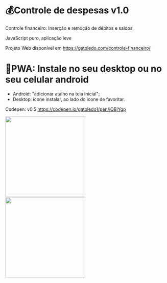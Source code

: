 # 💰Controle de despesas v1.0
Controle financeiro: Inserção e remoção de débitos e saldos

JavaScript puro, aplicação leve

Projeto Web disponível em <a hreff="https://gatoledo.com/controle-financeiro/" target="_blank">https://gatoledo.com/controle-financeiro/</a>

# 📲PWA: Instale no seu desktop ou no seu celular android
 - Android: "adicionar atalho na tela inicial"; 
 - Desktop: icone instalar, ao lado do icone de favoritar.

Codepen: v0.5 https://codepen.io/gatoledo1/pen/jOBjYgp

<div>
<img src="https://gatoledo.com/controle-financeiro/img/controle-despesas-light.jpg?v=0207" width="250" />
&nbsp; &nbsp;
<img src="https://gatoledo.com/controle-financeiro/img/controle-despesas-dark.jpg?v=0207" width="250" />
</div>
